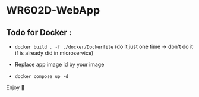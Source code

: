 # WR602D-WebApp

## Todo for Docker :

- ```docker build . -f ./docker/Dockerfile``` (do it just one time -> don't do it if is already did in microservice)

- Replace app image id by your image

- ```docker compose up -d```

Enjoy 🎉